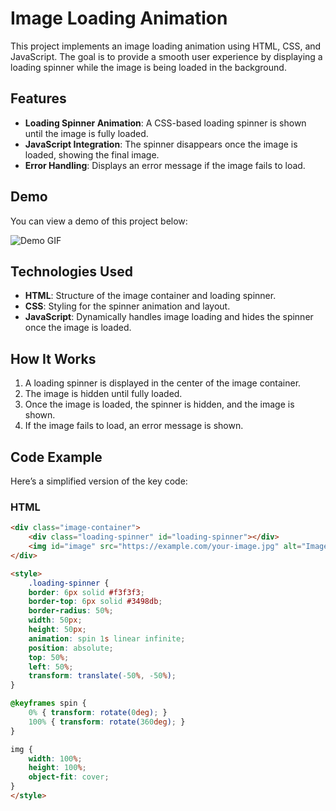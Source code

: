 # Image Loading Animation

This project implements an image loading animation using HTML, CSS, and JavaScript. The goal is to provide a smooth user experience by displaying a loading spinner while the image is being loaded in the background.

## Features

- **Loading Spinner Animation**: A CSS-based loading spinner is shown until the image is fully loaded.
- **JavaScript Integration**: The spinner disappears once the image is loaded, showing the final image.
- **Error Handling**: Displays an error message if the image fails to load.

## Demo

You can view a demo of this project below:

![Demo GIF](https://via.placeholder.com/400x300.png?text=Demo+GIF)

## Technologies Used

- **HTML**: Structure of the image container and loading spinner.
- **CSS**: Styling for the spinner animation and layout.
- **JavaScript**: Dynamically handles image loading and hides the spinner once the image is loaded.

## How It Works

1. A loading spinner is displayed in the center of the image container.
2. The image is hidden until fully loaded.
3. Once the image is loaded, the spinner is hidden, and the image is shown.
4. If the image fails to load, an error message is shown.

## Code Example

Here’s a simplified version of the key code:

### HTML

```html
<div class="image-container">
    <div class="loading-spinner" id="loading-spinner"></div>
    <img id="image" src="https://example.com/your-image.jpg" alt="Image" style="display: none;">
</div>

<style>
    .loading-spinner {
    border: 6px solid #f3f3f3;
    border-top: 6px solid #3498db;
    border-radius: 50%;
    width: 50px;
    height: 50px;
    animation: spin 1s linear infinite;
    position: absolute;
    top: 50%;
    left: 50%;
    transform: translate(-50%, -50%);
}

@keyframes spin {
    0% { transform: rotate(0deg); }
    100% { transform: rotate(360deg); }
}

img {
    width: 100%;
    height: 100%;
    object-fit: cover;
}
</style>
